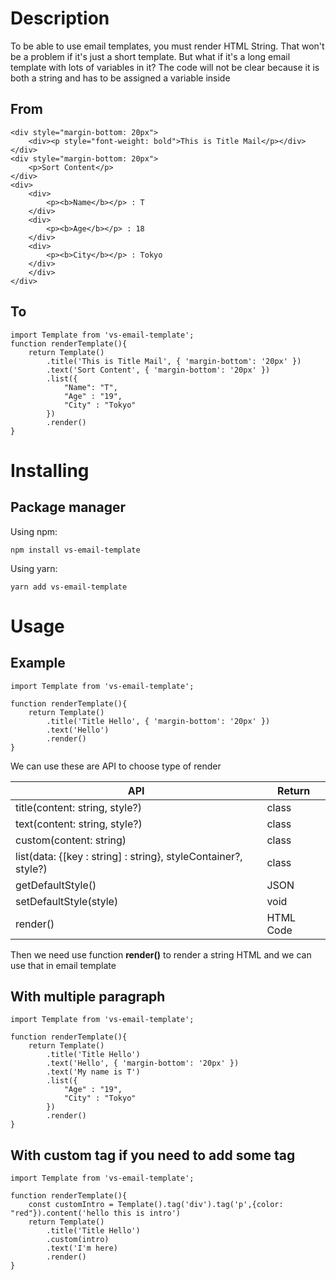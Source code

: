 # Description
To be able to use email templates, you must render HTML String. That won't be a problem if it's just a short template. But what if it's a long email template with lots of variables in it? The code will not be clear because it is both a string and has to be assigned a variable inside

## From
```
<div style="margin-bottom: 20px">
    <div><p style="font-weight: bold">This is Title Mail</p></div>
</div>
<div style="margin-bottom: 20px">
    <p>Sort Content</p>
</div>
<div>
    <div>
        <p><b>Name</b></p> : T
    </div>
    <div>
        <p><b>Age</b></p> : 18
    </div>
    <div>
        <p><b>City</b></p> : Tokyo
    </div>
    </div>
</div>
```
## To
```
import Template from 'vs-email-template';
function renderTemplate(){
    return Template()
        .title('This is Title Mail', { 'margin-bottom': '20px' })
        .text('Sort Content', { 'margin-bottom': '20px' })
        .list({
            "Name": "T",
            "Age" : "19",
            "City" : "Tokyo"
        })
        .render()
}
```


# Installing
## Package manager
Using npm:
```
npm install vs-email-template
```
Using yarn:
```
yarn add vs-email-template
```
# Usage
## Example
```
import Template from 'vs-email-template';

function renderTemplate(){
    return Template()
        .title('Title Hello', { 'margin-bottom': '20px' })
        .text('Hello')
        .render()
}
```
We can use these are API to choose type of render

| API                                                            | Return    |
|----------------------------------------------------------------|-----------|
| title(content: string, style?)                                 | class     |
| text(content: string, style?)                                  | class |
| custom(content: string)                                        | class |
| list(data: {[key : string] : string}, styleContainer?, style?) | class |
| getDefaultStyle()                                              | JSON      |
| setDefaultStyle(style)                                         | void      |
| render()                                                  | HTML Code |

Then we need use function <b>render()</b> to render a string HTML and we can use that in email template



## With multiple paragraph
```
import Template from 'vs-email-template';

function renderTemplate(){
    return Template()
        .title('Title Hello')
        .text('Hello', { 'margin-bottom': '20px' })
        .text('My name is T')
        .list({
            "Age" : "19",
            "City" : "Tokyo"
        })
        .render()
}
```
## With custom tag if you need to add some tag 
```
import Template from 'vs-email-template';

function renderTemplate(){
    const customIntro = Template().tag('div').tag('p',{color: "red"}).content('hello this is intro')
    return Template()
        .title('Title Hello')
        .custom(intro)
        .text('I'm here)
        .render()
}
```